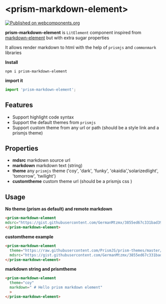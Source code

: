 # \<prism-markdown-element\>

[![Published on webcomponents.org](https://img.shields.io/badge/webcomponents.org-published-blue.svg)](https://www.webcomponents.org/element/owner/my-element)

**prism-markdown-element** is `LitElement` component inspired from [markdown-element](https://github.com/intcreator/markdown-element) but with extra sugar properties

It allows render markdown to html with the help of `prismjs` and `commonmark` libraries

**Install**

 ```shell
npm i prism-markdown-element
 ```

 **import it**

 ```js
import 'prism-markdown-element';
 ```

## Features
* Support highlight code syntax
* Support the default themes from `prismjs`
* Support custom theme from any url or path (should be a style link and a prismjs theme)

## Properties

* **mdsrc** markdown source url
* **markdown** markdown text (string)
* **theme** any `prismjs` theme ('coy', 'dark', 'funky', 'okaidia','solarizedlight', 'tomorrow', 'twilight')
* **customtheme** custom theme url (should be a prismjs css )

## Usage

**No theme (prism as default) and remote markdown**

```html
<prism-markdown-element
mdsrc="https://gist.githubusercontent.com/GermanMtzmx/3855ed67c331bad39d2a625a597a83d5/raw/92399a9fd8b29ec7b750c111a45f0cf6eb532e86/testingMethodsInsideNestedDomIf.md">
</prism-markdown-element>
```

**customtheme example**

``` html
<prism-markdown-element
  theme="https://raw.githubusercontent.com/PrismJS/prism-themes/master/themes/prism-ghcolors.css"
  mdsrc="https://gist.githubusercontent.com/GermanMtzmx/3855ed67c331bad39d2a625a597a83d5/raw/92399a9fd8b29ec7b750c111a45f0cf6eb532e86/testingMethodsInsideNestedDomIf.md">
</prism-markdown-element>
```

**markdown string and prismtheme**

```html
<prism-markdown-element
  theme="coy"
  markdown=" # Hello prism markdown element"
  >
</prism-markdown-element>
```
